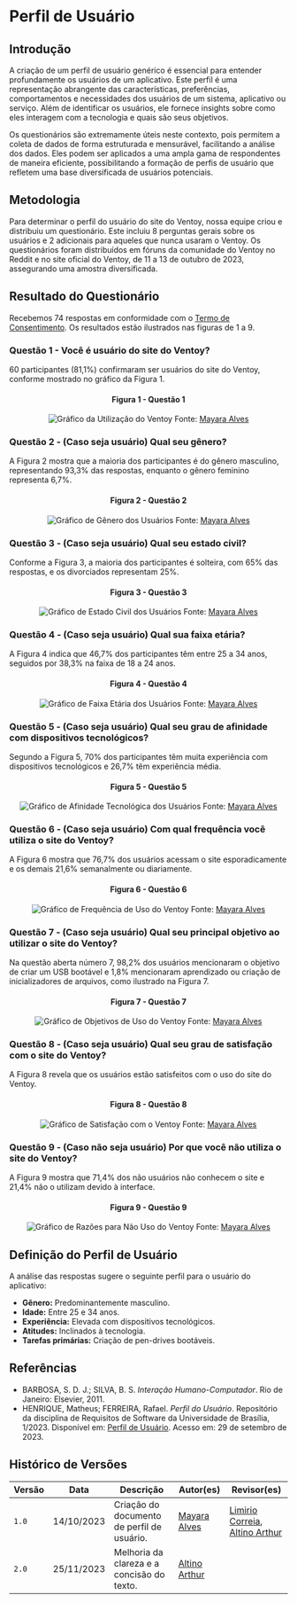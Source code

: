 # Perfil de Usuário

## Introdução
A criação de um perfil de usuário genérico é essencial para entender profundamente os usuários de um aplicativo. Este perfil é uma representação abrangente das características, preferências, comportamentos e necessidades dos usuários de um sistema, aplicativo ou serviço. Além de identificar os usuários, ele fornece insights sobre como eles interagem com a tecnologia e quais são seus objetivos.

Os questionários são extremamente úteis neste contexto, pois permitem a coleta de dados de forma estruturada e mensurável, facilitando a análise dos dados. Eles podem ser aplicados a uma ampla gama de respondentes de maneira eficiente, possibilitando a formação de perfis de usuário que refletem uma base diversificada de usuários potenciais.

## Metodologia
Para determinar o perfil do usuário do site do Ventoy, nossa equipe criou e distribuiu um questionário. Este incluiu 8 perguntas gerais sobre os usuários e 2 adicionais para aqueles que nunca usaram o Ventoy. Os questionários foram distribuídos em fóruns da comunidade do Ventoy no Reddit e no site oficial do Ventoy, de 11 a 13 de outubro de 2023, assegurando uma amostra diversificada.

## Resultado do Questionário
Recebemos 74 respostas em conformidade com o [Termo de Consentimento](termoConsertimento.pdf). Os resultados estão ilustrados nas figuras de 1 a 9.

### Questão 1 - Você é usuário do site do Ventoy?
60 participantes (81,1%) confirmaram ser usuários do site do Ventoy, conforme mostrado no gráfico da Figura 1.

<center>

#### Figura 1 - Questão 1
![Gráfico da Utilização do Ventoy](../assets/Grafico-1.PNG)
Fonte: [Mayara Alves](https://github.com/Mayara-tech)

</center>

### Questão 2 - (Caso seja usuário) Qual seu gênero?
A Figura 2 mostra que a maioria dos participantes é do gênero masculino, representando 93,3% das respostas, enquanto o gênero feminino representa 6,7%.

<center>

#### Figura 2 - Questão 2
![Gráfico de Gênero dos Usuários](../assets/Grafico-2.PNG)
Fonte: [Mayara Alves](https://github.com/Mayara-tech)

</center>

### Questão 3 - (Caso seja usuário) Qual seu estado civil?
Conforme a Figura 3, a maioria dos participantes é solteira, com 65% das respostas, e os divorciados representam 25%.

<center>

#### Figura 3 - Questão 3
![Gráfico de Estado Civil dos Usuários](../assets/Grafico-3.PNG)
Fonte: [Mayara Alves](https://github.com/Mayara-tech)

</center>

### Questão 4 - (Caso seja usuário) Qual sua faixa etária?
A Figura 4 indica que 46,7% dos participantes têm entre 25 a 34 anos, seguidos por 38,3% na faixa de 18 a 24 anos.

<center>

#### Figura 4 - Questão 4
![Gráfico de Faixa Etária dos Usuários](../assets/Grafico-4.PNG)
Fonte: [Mayara Alves](https://github.com/Mayara-tech)

</center>

### Questão 5 - (Caso seja usuário) Qual seu grau de afinidade com dispositivos tecnológicos?
Segundo a Figura 5, 70% dos participantes têm muita experiência com dispositivos tecnológicos e 26,7% têm experiência média.

<center>

#### Figura 5 - Questão 5
![Gráfico de Afinidade Tecnológica dos Usuários](../assets/Grafico-5.PNG)
Fonte: [Mayara Alves](https://github.com/Mayara-tech)

</center>

### Questão 6 - (Caso seja usuário) Com qual frequência você utiliza o site do Ventoy?
A Figura 6 mostra que 76,7% dos usuários acessam o site esporadicamente e os demais 21,6% semanalmente ou diariamente.

<center>

#### Figura 6 - Questão 6
![Gráfico de Frequência de Uso do Ventoy](../assets/Grafico-6.PNG)
Fonte: [Mayara Alves](https://github.com/Mayara-tech)

</center>

### Questão 7 - (Caso seja usuário) Qual seu principal objetivo ao utilizar o site do Ventoy?
Na questão aberta número 7, 98,2% dos usuários mencionaram o objetivo de criar um USB bootável e 1,8% mencionaram aprendizado ou criação de inicializadores de arquivos, como ilustrado na Figura 7.

<center>

#### Figura 7 - Questão 7
![Gráfico de Objetivos de Uso do Ventoy](../assets/Grafico-7.PNG)
Fonte: [Mayara Alves](https://github.com/Mayara-tech)

</center>

### Questão 8 - (Caso seja usuário) Qual seu grau de satisfação com o site do Ventoy?
A Figura 8 revela que os usuários estão satisfeitos com o uso do site do Ventoy.

<center>

#### Figura 8 - Questão 8
![Gráfico de Satisfação com o Ventoy](../assets/Grafico-8.PNG)
Fonte: [Mayara Alves](https://github.com/Mayara-tech)

</center>

### Questão 9 - (Caso não seja usuário) Por que você não utiliza o site do Ventoy?
A Figura 9 mostra que 71,4% dos não usuários não conhecem o site e 21,4% não o utilizam devido à interface.

<center>

#### Figura 9 - Questão 9
![Gráfico de Razões para Não Uso do Ventoy](../assets/Grafico-9.PNG)
Fonte: [Mayara Alves](https://github.com/Mayara-tech)

</center>

## Definição do Perfil de Usuário
A análise das respostas sugere o seguinte perfil para o usuário do aplicativo:
- **Gênero:** Predominantemente masculino.
- **Idade:** Entre 25 e 34 anos.
- **Experiência:** Elevada com dispositivos tecnológicos.
- **Atitudes:** Inclinados à tecnologia.
- **Tarefas primárias:** Criação de pen-drives bootáveis.

## Referências
- BARBOSA, S. D. J.; SILVA, B. S. *Interação Humano-Computador*. Rio de Janeiro: Elsevier, 2011.
- HENRIQUE, Matheus; FERREIRA, Rafael. *Perfil do Usuário*. Repositório da disciplina de Requisitos de Software da Universidade de Brasília, 1/2023. Disponível em: [Perfil de Usuário](https://requisitos-de-software.github.io/2023.1-BilheteriaDigital/elicitacao/perfil_de_usuario/). Acesso em: 29 de setembro de 2023.

## Histórico de Versões
| Versão |    Data    | Descrição                         | Autor(es)                                           | Revisor(es)                                             |
|--------|------------|-----------------------------------|-----------------------------------------------------|---------------------------------------------------------|
| `1.0`  | 14/10/2023 | Criação do documento de perfil de usuário. | [Mayara Alves](https://github.com/Mayara-tech) | [Limirio Correia](https://github.com/LimirioGuimaraes), [Altino Arthur](https://github.com/arthurrochamoreira) |
| `2.0`  | 25/11/2023 | Melhoria da clareza e a concisão do texto. | [Altino Arthur](https://github.com/arthurrochamoreira) |
